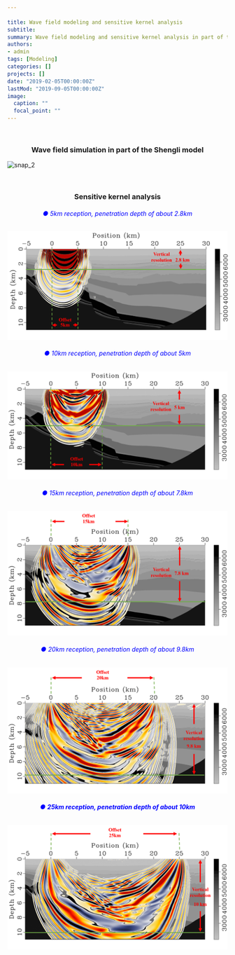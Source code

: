 ```yaml
---

title: Wave field modeling and sensitive kernel analysis
subtitle: 
summary: Wave field modeling and sensitive kernel analysis in part of the Shengli model
authors:
- admin
tags: [Modeling]
categories: []
projects: []
date: "2019-02-05T00:00:00Z"
lastMod: "2019-09-05T00:00:00Z"
image:
  caption: ""
  focal_point: ""
---
```


<br/>

### <center>Wave field simulation in part of the Shengli model<center>

![snap_2](index.assets/snap_2.gif)

<br/>

### <center>Sensitive kernel analysis<center>

###### <center><font color=blue> ● 5km reception, penetration depth of about 2.8km</font><center>

![图片1](index.assets/图片1.png)

###### <center><font color=blue> ● 10km reception, penetration depth of about 5km</font><center>

![图片2](index.assets/图片2.png)

###### <center><font color=blue> ● 15km reception, penetration depth of about 7.8km</font><center>

![图片3](index.assets/图片3.png)

###### <center><font color=blue> ● 20km reception, penetration depth of about 9.8km</font><center>

![图片4](index.assets/图片4.png)

###### <center><font color=blue> ● **25km reception, penetration depth of about 10km**</font><center>

![图片5](index.assets/图片5.png)

